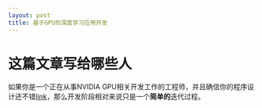 ```yaml
---
layout: post
title: 基于GPU的深度学习应用开发
---
```

# 这篇文章写给哪些人
如果你是一个正在从事NVIDIA GPU相关开发工作的工程师，并且确信你的程序设计还不错[link](http://www.52gpu.club/2018/01/11/基于GPU的深度学习应用设计.html)，那么开发阶段相对来说只是一个**简单的**迭代过程。


